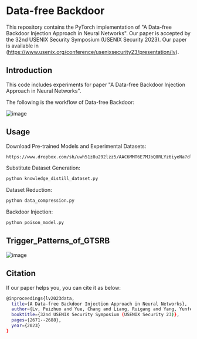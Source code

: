 # Data-free Backdoor
This repository contains the PyTorch implementation of "A Data-free Backdoor Injection Approach in Neural Networks". Our paper is accepted by the 32nd USENIX Security Symposium (USENIX Security 2023). Our paper is available in (https://www.usenix.org/conference/usenixsecurity23/presentation/lv).

## Introduction
This code includes experiments for paper "A Data-free Backdoor Injection Approach in Neural Networks".

The following is the workflow of Data-free Backdoor:

![image](https://github.com/lvpeizhuo/Data-free_Backdoor/blob/main/workflow.png)

## Usage
Download Pre-trained Models and Experimental Datasets:
```bash
https://www.dropbox.com/sh/uwh51z8u292lzz5/AAC6MMT6E7MJbQ0RLYz6iyeNa?dl=0
```
Substitute Dataset Generation:
```bash
python knowledge_distill_dataset.py
```
Dataset Reduction:
```bash
python data_compression.py
```
Backdoor Injection:
```bash
python poison_model.py
```

## Trigger_Patterns_of_GTSRB
![image](https://github.com/lvpeizhuo/Data-free_Backdoor/blob/main/Trigger_Patterns_of_GTSRB.png)


## Citation
If our paper helps you, you can cite it as below:
```bash
@inproceedings{lv2023data,
  title={A Data-free Backdoor Injection Approach in Neural Networks},
  author={Lv, Peizhuo and Yue, Chang and Liang, Ruigang and Yang, Yunfei and Zhang, Shengzhi and Ma, Hualong and Chen, Kai},
  booktitle={32nd USENIX Security Symposium (USENIX Security 23)},
  pages={2671--2688},
  year={2023}
}
```

